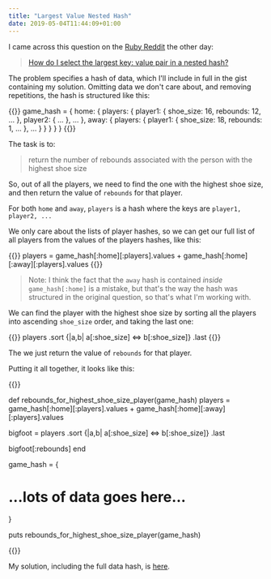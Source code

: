 ```yaml
---
title: "Largest Value Nested Hash"
date: 2019-05-04T11:44:09+01:00
---
```


I came across this question on the [Ruby Reddit][] the other day:

> [How do I select the largest key: value pair in a nested hash?][question]

The problem specifies a hash of data, which I'll include in full in the gist containing my solution. Omitting data we don't care about, and removing repetitions, the hash is structured like this:

{{<highlight ruby>}}
game_hash = {
    home: {
      players: {
        player1: {
          shoe_size: 16,
          rebounds: 12,
          ...
        },
        player2: {
          ...
        },
        ...
      },
      away: {
        players: {
          player1: {
            shoe_size: 18,
            rebounds: 1,
            ...
          },
          ...
        }
      }
    }
  }
}
{{</highlight>}}

The task is to:

> return the number of rebounds associated with the person with the highest shoe size

So, out of all the players, we need to find the one with the highest shoe size,
and then return the value of `rebounds` for that player.

For both `home` and `away`, `players` is a hash where the keys are `player1, player2, ...`

We only care about the lists of player hashes, so we can get our full list of
all players from the values of the players hashes, like this:

{{<highlight ruby>}}
players = game_hash[:home][:players].values +
  game_hash[:home][:away][:players].values
{{</highlight>}}

> Note: I think the fact that the `away` hash is contained *inside*
`game_hash[:home]` is a mistake, but that's the way the hash was structured in
the original question, so that's what I'm working with.

We can find the player with the highest shoe size by sorting all the players into
ascending `shoe_size` order, and taking the last one:

{{<highlight ruby>}}
players
  .sort {|a,b| a[:shoe_size] <=> b[:shoe_size]}
  .last
{{</highlight>}}

The we just return the value of `rebounds` for that player.

Putting it all together, it looks like this:

{{<highlight ruby>}}

def rebounds_for_highest_shoe_size_player(game_hash)
  players = game_hash[:home][:players].values +
    game_hash[:home][:away][:players].values

  bigfoot = players
    .sort {|a,b| a[:shoe_size] <=> b[:shoe_size]}
    .last

  bigfoot[:rebounds]
end

game_hash = {
  # ...lots of data goes here...
}

puts rebounds_for_highest_shoe_size_player(game_hash)

{{</highlight>}}

My solution, including the full data hash, is [here][gist].

[Ruby Reddit]: https://www.reddit.com/r/ruby
[question]: https://www.reddit.com/r/ruby/comments/b1f2t1/how_do_i_select_the_largest_key_value_pair_in_a/
[gist]: https://gist.github.com/digitalronin/4158276be89f8bf9b07e1c0722672969
